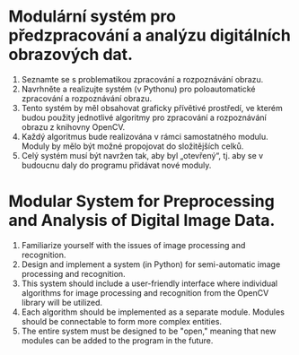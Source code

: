 # Modulární systém pro předzpracování a analýzu digitálních obrazových dat.

1. Seznamte se s problematikou zpracování a rozpoznávání obrazu. 
2. Navrhněte a realizujte systém (v Pythonu) pro poloautomatické zpracování a rozpoznávání obrazu.
3. Tento systém by měl obsahovat graficky přívětivé prostředí, ve kterém budou použity jednotlivé algoritmy pro zpracování a rozpoznávání obrazu z knihovny OpenCV. 
4. Každý algoritmus bude realizována v rámci samostatného modulu. Moduly by mělo být možné propojovat do složitějších celků.
5. Celý systém musí být navržen tak, aby byl „otevřený“, tj. aby se v budoucnu daly do programu přidávat nové moduly.


# Modular System for Preprocessing and Analysis of Digital Image Data.
1. Familiarize yourself with the issues of image processing and recognition.
2. Design and implement a system (in Python) for semi-automatic image processing and recognition.
3. This system should include a user-friendly interface where individual algorithms for image processing and recognition from the OpenCV library will be utilized.
4. Each algorithm should be implemented as a separate module. Modules should be connectable to form more complex entities.
5. The entire system must be designed to be "open," meaning that new modules can be added to the program in the future.
